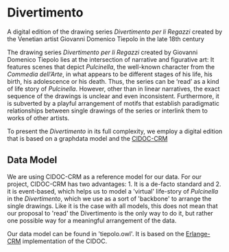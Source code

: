 # Divertimento
A digital edition of the drawing series *Divertimento per li Regazzi* created by the Venetian artist Giovanni Domenico Tiepolo in the late 18th century

The drawing series *Divertimento per li Regazzi* created by Giovanni Domenico Tiepolo lies at the intersection of narrative and figurative art: It features scenes that depict *Pulcinella*, the well-known character from the *Commedia dell’Arte*, in what appears to be different stages of his life, his birth, his adolescence or his death. Thus, the series can be ‘read’ as a kind of life story of *Pulcinella*. However, other than in linear narratives, the exact sequence of the drawings is unclear and even inconsistent. Furthermore, it is subverted by a playful arrangement of motifs that establish paradigmatic relationships between single drawings of the series or interlink them to works of other artists. 

To present the *Divertimento* in its full complexity, we employ a digital edition that is based on a graphdata model and the [CIDOC-CRM](www.cidoc-crm.org)

## Data Model

We are using CIDOC-CRM as a reference model for our data. For our project, CIDOC-CRM has two advantages: 1. It is a de-facto standard and 2. it is event-based, which helps us to model a 'virtual' life-story of *Pulcinella* in the *Divertimento*, which we use as a sort of 'backbone' to arrange the single drawings. Like it is the case with all models, this does not mean that our proposal to 'read' the Divertimento is the only way to do it, but rather one possible way for a meaningful arrangement of the data. 

Our data model can be found in 'tiepolo.owl'. It is based on the [Erlange-CRM](http://erlangen-crm.org/) implementation of the CIDOC.
